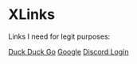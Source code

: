 # XLinks
Links I need for legit purposes:

[Duck Duck Go](https://duckduckgo.com)
[Google](https://google.com)
[Discord Login](https://discord.com/login)


